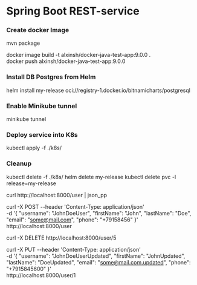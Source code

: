 # Spring Boot REST-service

### Create docker Image

mvn package

docker image build -t alxinsh/docker-java-test-app:9.0.0 .  
docker push alxinsh/docker-java-test-app:9.0.0

### Install DB Postgres from Helm
helm install my-release oci://registry-1.docker.io/bitnamicharts/postgresql

### Enable Minikube tunnel
minikube tunnel

### Deploy service into K8s
kubectl apply -f ./k8s/

### Cleanup
kubectl delete -f ./k8s/
helm delete my-release
kubectl delete pvc -l release=my-release


curl http://localhost:8000/user | json_pp

curl -X POST --header 'Content-Type: application/json' \
-d '{ "username": "JohnDoeUser", "firstName": "John", "lastName": "Doe", "email": "some@mail.com", "phone": "+79158456" }'\
http://localhost:8000/user

curl -X DELETE http://localhost:8000/user/5

curl -X PUT --header 'Content-Type: application/json' \
-d '{ "username": "JohnDoeUserUpdated", "firstName": "JohnUpdated", "lastName": "DoeUpdated", "email": "some@mail.com.updated", "phone": "+7915845600" }'\
http://localhost:8000/user/1